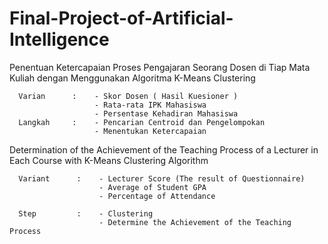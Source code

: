 # Final-Project-of-Artificial-Intelligence
Penentuan Ketercapaian Proses Pengajaran Seorang Dosen di Tiap Mata Kuliah dengan Menggunakan Algoritma K-Means Clustering



```
  Varian      :    - Skor Dosen ( Hasil Kuesioner )
                   - Rata-rata IPK Mahasiswa
                   - Persentase Kehadiran Mahasiswa 
  Langkah     :    - Pencarian Centroid dan Pengelompokan  
                   - Menentukan Ketercapaian
```


Determination of the Achievement of the Teaching Process of a Lecturer in Each Course with K-Means Clustering Algorithm 


```
  Variant      :    - Lecturer Score (The result of Questionnaire)
                    - Average of Student GPA 
                    - Percentage of Attendance

  Step         :    - Clustering
                    - Determine the Achievement of the Teaching Process                       
```                 

